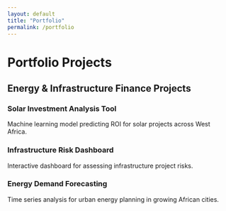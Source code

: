 ```yaml
---
layout: default
title: "Portfolio"
permalink: /portfolio
---
```


# Portfolio Projects

## Energy & Infrastructure Finance Projects

### Solar Investment Analysis Tool
Machine learning model predicting ROI for solar projects across West Africa.

### Infrastructure Risk Dashboard
Interactive dashboard for assessing infrastructure project risks.

### Energy Demand Forecasting
Time series analysis for urban energy planning in growing African cities.